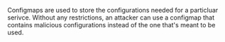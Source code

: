 Configmaps are used to store the configurations needed for a particluar serivce. Without any restrictions, an attacker can use a configmap that contains malicious configurations instead of the one that's meant to be used.

